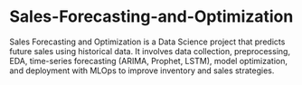 # Sales-Forecasting-and-Optimization
Sales Forecasting and Optimization is a Data Science project that predicts future sales using historical data. It involves data collection, preprocessing, EDA, time-series forecasting (ARIMA, Prophet, LSTM), model optimization, and deployment with MLOps to improve inventory and sales strategies.

